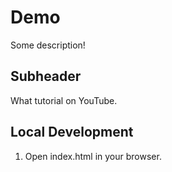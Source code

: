 # Demo

Some description!

## Subheader

What tutorial on YouTube.

## Local Development

1. Open index.html in your browser.
